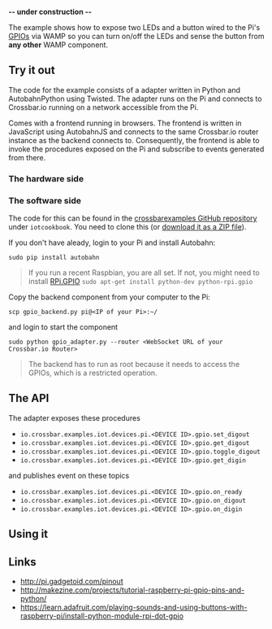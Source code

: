 **-- under construction --**

The example shows how to expose two LEDs and a button wired to the Pi's [GPIOs](https://www.raspberrypi.org/documentation/usage/gpio/) via WAMP so you can turn on/off the LEDs and sense the button from **any other** WAMP component.


## Try it out

The code for the example consists of a adapter written in Python and AutobahnPython using Twisted. The adapter runs on the Pi and connects to Crossbar.io running on a network accessible from the Pi.

Comes with a frontend running in browsers. The frontend is written in JavaScript using AutobahnJS and connects to the same Crossbar.io router instance as the backend connects to. Consequently, the frontend is able to invoke the procedures exposed on the Pi and subscribe to events generated from there.

### The hardware side



### The software side

The code for this can be found in the [crossbarexamples GitHub repository](https://github.com/crossbario/crossbarexamples) under `iotcookbook`. You need to clone this (or [download it as a ZIP file](https://github.com/crossbario/crossbarexamples/archive/master.zip)).

If you don't have aleady, login to your Pi and install Autobahn:

```console
sudo pip install autobahn
```

> If you run a recent Raspbian, you are all set. If not, you might need to install [RPi.GPIO](https://pypi.python.org/pypi/RPi.GPIO) `sudo apt-get install python-dev python-rpi.gpio`


Copy the backend component from your computer to the Pi:

```console
scp gpio_backend.py pi@<IP of your Pi>:~/
```

and login to start the component

```
sudo python gpio_adapter.py --router <WebSocket URL of your Crossbar.io Router>
```

> The backend has to run as root because it needs to access the GPIOs, which is a restricted operation. 

## The API

The adapter exposes these procedures

* `io.crossbar.examples.iot.devices.pi.<DEVICE ID>.gpio.set_digout`
* `io.crossbar.examples.iot.devices.pi.<DEVICE ID>.gpio.get_digout`
* `io.crossbar.examples.iot.devices.pi.<DEVICE ID>.gpio.toggle_digout`
* `io.crossbar.examples.iot.devices.pi.<DEVICE ID>.gpio.get_digin`

and publishes event on these topics

* `io.crossbar.examples.iot.devices.pi.<DEVICE ID>.gpio.on_ready`
* `io.crossbar.examples.iot.devices.pi.<DEVICE ID>.gpio.on_digout`
* `io.crossbar.examples.iot.devices.pi.<DEVICE ID>.gpio.on_digin`

## Using it





## Links

* http://pi.gadgetoid.com/pinout
* http://makezine.com/projects/tutorial-raspberry-pi-gpio-pins-and-python/
* https://learn.adafruit.com/playing-sounds-and-using-buttons-with-raspberry-pi/install-python-module-rpi-dot-gpio





